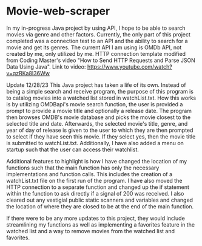 # Movie-web-scraper
In my in-progress Java project by using API, I hope to be able to search movies via genre and other factors. Currently, the only part of this project completed was a connection test to an API and the ability to search for a movie and get its genres. 
The current API I am using is OMDb API, not created by me, only utilized by me.
HTTP connection template modified from Coding Master's video "How to Send HTTP Requests and Parse JSON Data Using Java".
Link to video: https://www.youtube.com/watch?v=qzRKa8I36Ww

Update 12/28/23
This Java project has taken a life of its own. Instead of being a simple search and receive program, the purpose of this program is to catalog movies into a watched list stored in watchList.txt. How this works is by utilizing OMDBapi's movie search function, the user is provided a prompt to provide a movie title and optionally a release date. The program then browses OMDB's movie database and picks the movie closest to the selected title and date. Afterwards, the selected movie's title, genre, and year of day of release is given to the user to which they are then prompted to select if they have seen this movie. If they select yes, then the movie title is submitted to watchList.txt. Additionally, I have also added a menu on startup such that the user can access their watchlist. 

Additional features to highlight is how I have changed the location of my functions such that the main function has only the necessary implementations and function calls. This includes the creation of a watchList.txt file on the first run of the program. I have also moved the HTTP connection to a separate function and changed up the if statement within the function to ask directly if a signal of 200 was received. I also cleared out any vestigial public static scanners and variables and changed the location of where they are closed to be at the end of the main function. 

If there were to be any more updates to this project, they would include streamlining my functions as well as implementing a favorites feature in the watched list and a way to remove movies from the watched list and favorites. 
